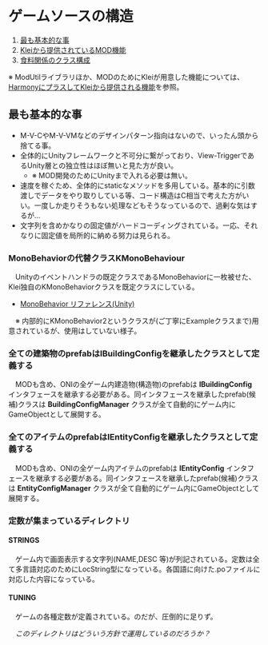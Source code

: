 # ゲームソースの構造

1. [最も基本的な事](#the_basic)
1. [Kleiから提供されているMOD機能](klei_mod_flamework_guide.md)
1. [食料関係のクラス構成](edible_classes.md)

※ ModUtilライブラリほか、MODのためにKleiが用意した機能については、[HarmonyにプラスしてKleiから提供される機能](klei_mod_flamework_guide.md)を参照。

<a name="the_basic"></a>
## 最も基本的な事

- M-V-CやM-V-VMなどのデザインパターン指向はないので、いったん頭から捨てる事。
- 全体的にUnityフレームワークと不可分に繋がっており、View-TriggerであるUnity層との独立性はほぼ無いと見た方が良い。
  - ※ MOD開発のためにUnityまで入れる必要は無い。
- 速度を稼ぐため、全体的にstaticなメソッドを多用している。基本的に引数渡しでデータをやり取りしている等、コード構造はC相当で考えた方がいい。一度しか走りそうもない処理などもそうなっているので、過剰な気はするが…
- 文字列を含めかなりの固定値がハードコーディングされている。一応、それなりに固定値を局所的に納める努力は見られる。

### MonoBehaviorの代替クラスKMonoBehaviour

　Unityのイベントハンドラの既定クラスであるMonoBehaviorに一枚被せた、Klei独自のKMonoBehaviorクラスを既定クラスにしている。
- [MonoBehavior リファレンス(Unity)](https://docs.unity3d.com/jp/current/ScriptReference/MonoBehaviour.html)

　※ 内部的にKMonoBehavior2というクラスが(ご丁寧にExampleクラスまで)用意されているが、使用はしていない様子。

### 全ての建築物のprefabはIBuildingConfigを継承したクラスとして定義する

　MODも含め、ONIの全ゲーム内建造物(構造物)のprefabは **IBuildingConfig** インタフェースを継承する必要がある。同インタフェースを継承したprefab(候補)クラスは **BuildingConfigManager** クラスが全て自動的にゲーム内にGameObjectとして展開する。

### 全てのアイテムのprefabはIEntityConfigを継承したクラスとして定義する

　MODも含め、ONIの全ゲーム内アイテムのprefabは **IEntityConfig** インタフェースを継承する必要がある。同インタフェースを継承したprefab(候補)クラスは **EntityConfigManager** クラスが全て自動的にゲーム内にGameObjectとして展開する。

### 定数が集まっているディレクトリ

#### STRINGS

　ゲーム内で画面表示する文字列(NAME,DESC 等)が列記されている。定数は全て多言語対応のためにLocString型になっている。各国語に向けた.poファイルに対応した内容になっている。

#### TUNING

　ゲームの各種定数が定義されている。のだが、圧倒的に足りず。

　*このディレクトリはどういう方針で運用しているのだろうか？*
